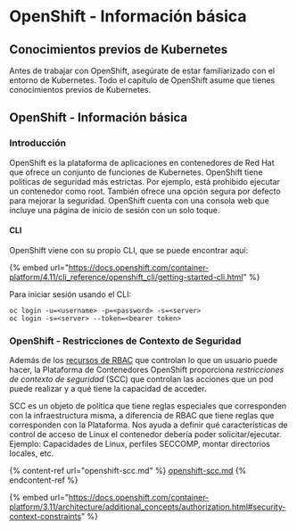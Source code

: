 # OpenShift - Información básica

## Conocimientos previos de Kubernetes <a href="#a94e" id="a94e"></a>

Antes de trabajar con OpenShift, asegúrate de estar familiarizado con el entorno de Kubernetes. Todo el capítulo de OpenShift asume que tienes conocimientos previos de Kubernetes.

## OpenShift - Información básica

### Introducción

OpenShift es la plataforma de aplicaciones en contenedores de Red Hat que ofrece un conjunto de funciones de Kubernetes. OpenShift tiene políticas de seguridad más estrictas. Por ejemplo, está prohibido ejecutar un contenedor como root. También ofrece una opción segura por defecto para mejorar la seguridad. OpenShift cuenta con una consola web que incluye una página de inicio de sesión con un solo toque.

#### CLI

OpenShift viene con su propio CLI, que se puede encontrar aquí:

{% embed url="https://docs.openshift.com/container-platform/4.11/cli_reference/openshift_cli/getting-started-cli.html" %}

Para iniciar sesión usando el CLI:
```
oc login -u=<username> -p=<password> -s=<server>
oc login -s=<server> --token=<bearer token>
```
### &#x20;<a href="#a94e" id="a94e"></a>

### **OpenShift - Restricciones de Contexto de Seguridad** <a href="#a94e" id="a94e"></a>

Además de los [recursos de RBAC](https://docs.openshift.com/container-platform/3.11/architecture/additional\_concepts/authorization.html#architecture-additional-concepts-authorization) que controlan lo que un usuario puede hacer, la Plataforma de Contenedores OpenShift proporciona _restricciones de contexto de seguridad_ (SCC) que controlan las acciones que un pod puede realizar y a qué tiene la capacidad de acceder.

SCC es un objeto de política que tiene reglas especiales que corresponden con la infraestructura misma, a diferencia de RBAC que tiene reglas que corresponden con la Plataforma. Nos ayuda a definir qué características de control de acceso de Linux el contenedor debería poder solicitar/ejecutar. Ejemplo: Capacidades de Linux, perfiles SECCOMP, montar directorios locales, etc.

{% content-ref url="openshift-scc.md" %}
[openshift-scc.md](openshift-scc.md)
{% endcontent-ref %}

{% embed url="https://docs.openshift.com/container-platform/3.11/architecture/additional_concepts/authorization.html#security-context-constraints" %}
